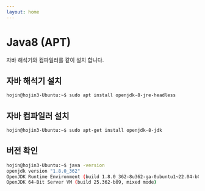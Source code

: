 ```yaml
---
layout: home
---
```


# Java8 (APT)
자바 해석기와 컴파일러를 같이 설치 합니다.

## 자바 해석기 설치

```bash
hojin@hojin3-Ubuntu:~$ sudo apt install openjdk-8-jre-headless

```

 

## 자바 컴파일러 설치

```bash
hojin@hojin3-Ubuntu:~$ sudo apt-get install openjdk-8-jdk
```

 

## 버전 확인

```bash
hojin@hojin3-Ubuntu:~$ java -version
openjdk version "1.8.0_362"
OpenJDK Runtime Environment (build 1.8.0_362-8u362-ga-0ubuntu1~22.04-b09)
OpenJDK 64-Bit Server VM (build 25.362-b09, mixed mode)
```


